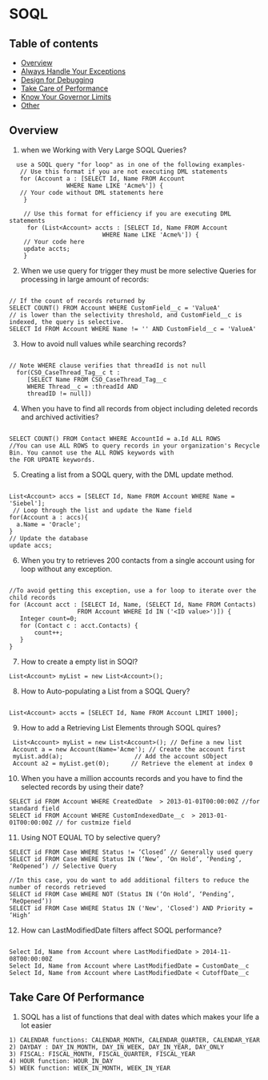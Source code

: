 # SOQL


## Table of contents

- [Overview](#Overview)
- [Always Handle Your Exceptions](#Always-Handle-Your-Exceptions)
- [Design for Debugging](#Design-for-Debugging)
- [Take Care of Performance](#Take-Care-of-Performance)
- [Know Your Governor Limits](#Know-Your-Governor-Limits])
- [Other](#Other)

## Overview


1. when we Working with Very Large SOQL Queries?
  ```
    use a SOQL query "for loop" as in one of the following examples-
     // Use this format if you are not executing DML statements
     for (Account a : [SELECT Id, Name FROM Account
                  WHERE Name LIKE 'Acme%']) {
     // Your code without DML statements here
      }

      // Use this format for efficiency if you are executing DML statements
       for (List<Account> accts : [SELECT Id, Name FROM Account
                            WHERE Name LIKE 'Acme%']) {
      // Your code here
      update accts;
      }
 ```


2. When we use query for trigger they must be more selective Queries for processing in large amount of records:
 ``` 

 // If the count of records returned by 
 SELECT COUNT() FROM Account WHERE CustomField__c = 'ValueA' 
 // is lower than the selectivity threshold, and CustomField__c is indexed, the query is selective.
 SELECT Id FROM Account WHERE Name != '' AND CustomField__c = 'ValueA' 
 ```
 

3. How to avoid null values while searching records?
 ```
 
 // Note WHERE clause verifies that threadId is not null
   for(CSO_CaseThread_Tag__c t :
      [SELECT Name FROM CSO_CaseThread_Tag__c
      WHERE Thread__c = :threadId AND
      threadID != null])
 ```     

4. When you have to find all records from object including deleted records and archived activities?
 ```
 
 SELECT COUNT() FROM Contact WHERE AccountId = a.Id ALL ROWS
 //You can use ALL ROWS to query records in your organization's Recycle Bin. You cannot use the ALL ROWS keywords with 
 the FOR UPDATE keywords.
 ```

5. Creating a list from a SOQL query, with the DML update method.
 ```
 
 List<Account> accs = [SELECT Id, Name FROM Account WHERE Name = 'Siebel'];
  // Loop through the list and update the Name field
 for(Account a : accs){
   a.Name = 'Oracle';
 }
 // Update the database
 update accs;
 ```

6. When you try to retrieves 200 contacts from a single account using for loop without any exception.
 ```
 
 //To avoid getting this exception, use a for loop to iterate over the child records
 for (Account acct : [SELECT Id, Name, (SELECT Id, Name FROM Contacts)
                    FROM Account WHERE Id IN ('<ID value>')]) {
    Integer count=0;
    for (Contact c : acct.Contacts) {
        count++;
    }
 }
 ```


7. How to create a empty list in SOQl?
 ```
 List<Account> myList = new List<Account>();
```

8. How to Auto-populating a List from a SOQL Query?
 ```
 
 List<Account> accts = [SELECT Id, Name FROM Account LIMIT 1000];
 ```
9. How to add a Retrieving List Elements through SOQL quires?
 ```
  List<Account> myList = new List<Account>(); // Define a new list
  Account a = new Account(Name='Acme'); // Create the account first
  myList.add(a);                    // Add the account sObject
  Account a2 = myList.get(0);      // Retrieve the element at index 0
 ```

10. When you have a million accounts records and you have to find the selected records by using their date?
 ```
 SELECT id FROM Account WHERE CreatedDate  > 2013-01-01T00:00:00Z //for standard field
 SELECT id FROM Account WHERE CustomIndexedDate__c  > 2013-01-01T00:00:00Z // for custmize field
 ```       

11. Using NOT EQUAL TO by selective query?
 ```
 SELECT id FROM Case WHERE Status != ‘Closed’ // Generally used query
 SELECT id FROM Case WHERE Status IN (‘New’, ‘On Hold’, ‘Pending’, ‘ReOpened’) // Selective Query
 
 //In this case, you do want to add additional filters to reduce the number of records retrieved
 SELECT id FROM Case WHERE NOT (Status IN (‘On Hold’, ‘Pending’, ‘ReOpened’))
 SELECT id FROM Case WHERE Status IN ('New', 'Closed') AND Priority = ‘High’
 ```      
12. How can LastModifiedDate filters affect SOQL performance?
 ```
 
 Select Id, Name from Account where LastModifiedDate > 2014-11-08T00:00:00Z
 Select Id, Name from Account where LastModifiedDate = CustomDate__c
 Select Id, Name from Account where LastModifiedDate < CutoffDate__c
 ```


## Take Care Of Performance

1. SOQL has a list of functions that deal with dates which makes your life a lot easier
  ```
  1) CALENDAR functions: CALENDAR_MONTH, CALENDAR_QUARTER, CALENDAR_YEAR
  2) DAYDAY : DAY_IN_MONTH, DAY_IN_WEEK, DAY_IN_YEAR, DAY_ONLY
  3) FISCAL: FISCAL_MONTH, FISCAL_QUARTER, FISCAL_YEAR
  4) HOUR function: HOUR_IN_DAY
  5) WEEK function: WEEK_IN_MONTH, WEEK_IN_YEAR
  ```
